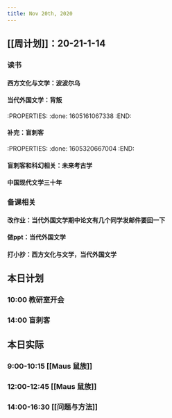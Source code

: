 ```yaml
---
title: Nov 20th, 2020
---
```


## [[周计划]]：20-21-1-14
### 读书
#### 西方文化与文学：波波尔乌
#### 当代外国文学：背叛
:PROPERTIES:
:done: 1605161067338
:END:
#### 补完：盲刺客
:PROPERTIES:
:done: 1605320667004
:END:
#### 盲刺客和科幻相关：未来考古学
#### 中国现代文学三十年
### 备课相关
#### 改作业：当代外国文学期中论文有几个同学发邮件要回一下
#### 做ppt：当代外国文学
#### 打小抄：西方文化与文学，当代外国文学
## 本日计划
### 10:00 教研室开会
### 14:00 盲刺客
## 本日实际
### 9:00-10:15 [[Maus 鼠族]]
### 12:00-12:45 [[Maus 鼠族]]
### 14:00-16:30 [[问题与方法]]
### 
